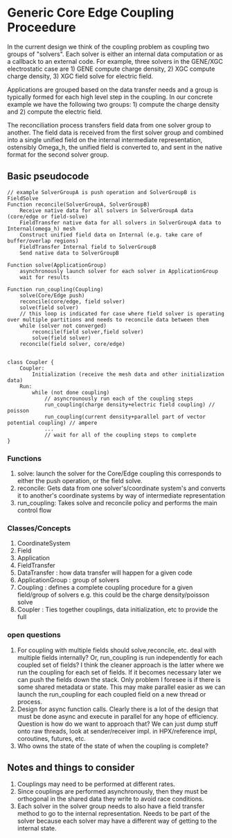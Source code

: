 # Generic Core Edge Coupling Proceedure

In the current design we think of the coupling problem as coupling two groups of "solvers". Each solver is either
an internal data computation or as a callback to an external code. For example, three solvers in the GENE/XGC electrostatic
case are 1) GENE compute charge density, 2) XGC compute charge density, 3) XGC field solve for electric field.

Applications are grouped based on the data transfer needs and a group is typically formed for each high level step in the
coupling. In our concrete example we have the following two groups: 1) compute the charge density and 2) compute the electric field.

The reconciliation process transfers field data from one solver group to another. The field data is received from the first
solver group and combined into a single unified field on the internal intermediate representation, ostensibly Omega_h,
the unified field is converted to, and sent in the native format for the second solver group.


## Basic pseudocode

    // example SolverGroupA is push operation and SolverGroupB is FieldSolve
    Function reconcile(SolverGroupA, SolverGroupB)
        Receive native data for all solvers in SolverGroupA data (core/edge or field-solve)
        FieldTransfer native data for all solvers in SolverGroupA data to Internal(omega_h) mesh
        Construct unified field data on Internal (e.g. take care of buffer/overlap regions)
        FieldTransfer Internal field to SolverGroupB
        Send native data to SolverGroupB
    
    Function solve(ApplicationGroup)
        asynchronously launch solver for each solver in ApplicationGroup
        wait for results

    Function run_coupling(Coupling)
        solve(Core/Edge push)
        reconcile(core/edge, field solver)
        solve(field solver)
        // this loop is indicated for case where field solver is operating over multiple partitions and needs to reconcile data between them
        while (solver not converged) 
            reconcile(field solver,field solver)
            solve(field solver)
        reconcile(field solver, core/edge)


    class Coupler {
        Coupler:
            Initialization (receive the mesh data and other initialization data)
        Run:
            while (not done coupling)
                // asyncrounously run each of the coupling steps
                run_coupling(charge density+electric field coupling) // poisson
                run_coupling(current density+parallel part of vector potential coupling) // ampere
                ...
                // wait for all of the coupling steps to complete
    }

### Functions
1. solve: launch the solver for the Core/Edge coupling this corresponds to either the push operation, or the field solve.
2. reconcile: Gets data from one solver's/coordinate system's and converts it to another's coordinate systems by way of intermediate representation
3. run_coupling: Takes solve and reconcile policy and performs the main control flow

### Classes/Concepts
1. CoordinateSystem
2. Field
3. Application
4. FieldTransfer
5. DataTransfer : how data transfer will happen for a given code
6. ApplicationGroup : group of solvers
7. Coupling : defines a complete coupling procedure for a given field/group of solvers e.g. this could be the charge density/poisson solve
8. Coupler : Ties together couplings, data initialization, etc to provide the full

### open questions
1. For coupling with multiple fields should solve,reconcile, etc. deal with multiple fields internally? Or, run_coupling
    is run independently for each coupled set of fields? I think the cleaner approach is the latter where we run the
    coupling for each set of fields. If it becomes necessary later we can push the fields down the stack. Only problem
    I foresee is if there is some shared metadata or state. This may make parallel easier as we can launch the run_coupling
    for each coupled field on a new thread or process.
2. Design for async function calls. Clearly there is a lot of the design that must be done async and execute in parallel
    for any hope of efficiency. Question is how do we want to approach that? We can just dump stuff onto raw threads, 
    look at sender/receiver impl. in HPX/reference impl, coroutines, futures, etc. 
3. Who owns the state of the state of when the coupling is complete?

## Notes and things to consider
1. Couplings may need to be performed at different rates.
2. Since couplings are performed asynchronously, then they must be orthogonal in the
    shared data they write to avoid race conditions.
3. Each solver in the solver group needs to also have a field transfer method to go to
   the internal representation. Needs to be part of the solver because each solver may
   have a different way of getting to the internal state.